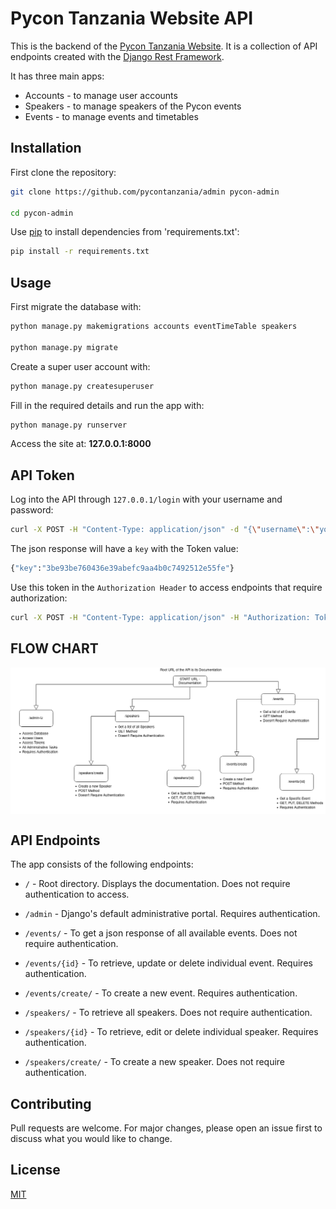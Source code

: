 # Pycon Tanzania Website API

This is the backend of the [Pycon Tanzania Website](http://pycon.or.tz). It is a collection of API endpoints created with the [Django Rest Framework](https://www.django-rest-framework.org).

It has three main apps:

 - Accounts - to manage user accounts
- Speakers - to manage speakers of the Pycon events
 - Events - to manage events and timetables

## Installation
First clone the repository:
```bash
git clone https://github.com/pycontanzania/admin pycon-admin

cd pycon-admin
```

Use [pip](https://pip.pypa.io/en/stable/) to install dependencies from 'requirements.txt':

```bash
pip install -r requirements.txt
```

## Usage
First migrate the database with:

```bash
python manage.py makemigrations accounts eventTimeTable speakers

python manage.py migrate
```
Create a super user account with:
```bash
python manage.py createsuperuser
```

Fill in the required details and run the app with:
```bash
python manage.py runserver
```
Access the site at: **127.0.0.1:8000**

## API Token

Log into the API through `127.0.0.1/login` with your username and password:

```bash
curl -X POST -H "Content-Type: application/json" -d "{\"username\":\"your-username\", \"password\":\"your-password\"}" 127.0.0.1:8000/login/
```
The json response will have a `key` with the Token value:
```bash
{"key":"3be93be760436e39abefc9aa4b0c7492512e55fe"}
```
Use this token in the `Authorization Header` to access endpoints that require authorization:
```bash
curl -X POST -H "Content-Type: application/json" -H "Authorization: Token your-token" 127.0.0.1:8000/events/create/
```

## FLOW CHART

<img src="pycon-flow-chart.png" style="display: block; margin: auto; align:center;" alt="photo" />


## API Endpoints

The app consists of the following endpoints:
 - `/` - Root directory. Displays the documentation. Does not require authentication to access.

 - `/admin` - Django's default administrative portal. Requires authentication.

 - `/events/` - To get a json response of all available events. Does not require authentication.

 - `/events/{id}` - To retrieve, update or delete individual event. Requires authentication.

 - `/events/create/` - To create a new event. Requires authentication.

 - `/speakers/` - To retrieve all speakers. Does not require authentication.

 - `/speakers/{id}` - To retrieve, edit or delete individual speaker. Requires authentication.

- `/speakers/create/` - To create a new speaker. Does not require authentication.


## Contributing
Pull requests are welcome. For major changes, please open an issue first to discuss what you would like to change.

## License
[MIT](https://choosealicense.com/licenses/mit/)

